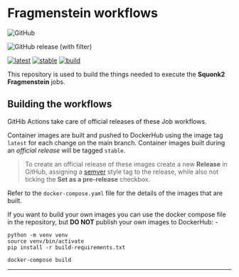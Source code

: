 # Fragmenstein workflows

![GitHub](https://img.shields.io/github/license/InformaticsMatters/squonk2-fragmenstein)

![GitHub release (with filter)](https://img.shields.io/github/v/release/InformaticsMatters/squonk2-fragmenstein)

[![latest](https://github.com/InformaticsMatters/squonk2-fragmenstein/actions/workflows/publish-latest.yaml/badge.svg)](https://github.com/InformaticsMatters/squonk2-fragmenstein/actions/workflows/publish-latest.yaml)
[![stable](https://github.com/InformaticsMatters/squonk2-fragmenstein/actions/workflows/publish-stable.yaml/badge.svg)](https://github.com/InformaticsMatters/squonk2-fragmenstein/actions/workflows/publish-stable.yaml)
[![build](https://github.com/InformaticsMatters/squonk2-fragmenstein/actions/workflows/build.yaml/badge.svg)](https://github.com/InformaticsMatters/squonk2-fragmenstein/actions/workflows/build.yaml)

This repository is used to build the things needed to execute
the **Squonk2 Fragmenstein** jobs.

## Building the workflows
GitHib Actions take care of official releases of these Job workflows.

Container images are built and pushed to DockerHub using the image tag `latest` for
each change on the main branch. Container images built during an _official release_
will be tagged `stable`.

>   To create an official release of these images create a new **Release** in GitHub,
    assigning a [semver] style tag to the release, while also not ticking the
    **Set as a pre-release** checkbox.

Refer to the `docker-compose.yaml` file for the details of the images that are built.

If you want to build your own images you can use the docker compose file in the
repository, but **DO NOT** publish your own images to DockerHub: -

    python -m venv venv
    source venv/bin/activate
    pip install -r build-requirements.txt

    docker-compose build

---

[semver]: https://semver.org
